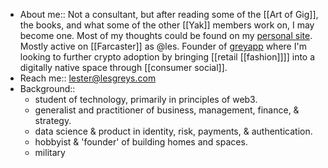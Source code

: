 - About me:: Not a consultant, but after reading some of the [[Art of Gig]], the books, and what some of the other [[Yak]] members work on, I may become one. Most of my thoughts could be found on my [personal site](www.lesgreys.com). Mostly active on [[Farcaster]] as @les. Founder of [greyapp](greyapp.xyz) where I'm looking to further crypto adoption by bringing [[retail [[fashion]]]] into a digitally native space through [[consumer social]]. 
- Reach me:: lester@lesgreys.com
- Background::
    - student of technology, primarily in principles of web3.
    - generalist and practitioner of business, management, finance, & strategy.
    - data science & product in identity, risk, payments, & authentication.
    - hobbyist & 'founder' of building homes and spaces.
    - military
